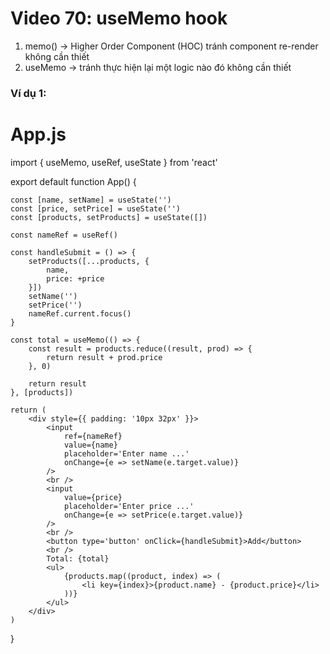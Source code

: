 # Video 70: useMemo hook
1. memo() -> Higher Order Component (HOC) tránh component re-render không cần thiết
2. useMemo -> tránh thực hiện lại một logic nào đó không cần thiết

### Ví dụ 1:

  # App.js

import { useMemo, useRef, useState } from 'react'

export default function App() {

    const [name, setName] = useState('')
    const [price, setPrice] = useState('')
    const [products, setProducts] = useState([])

    const nameRef = useRef()

    const handleSubmit = () => {
        setProducts([...products, {
            name,
            price: +price
        }])
        setName('')
        setPrice('')
        nameRef.current.focus()
    }

    const total = useMemo(() => {
        const result = products.reduce((result, prod) => {
            return result + prod.price
        }, 0)

        return result
    }, [products])

    return (
        <div style={{ padding: '10px 32px' }}>
            <input
                ref={nameRef}
                value={name}
                placeholder='Enter name ...'
                onChange={e => setName(e.target.value)}
            />
            <br />
            <input
                value={price}
                placeholder='Enter price ...'
                onChange={e => setPrice(e.target.value)}
            />
            <br />
            <button type='button' onClick={handleSubmit}>Add</button>
            <br />
            Total: {total}
            <ul>
                {products.map((product, index) => (
                    <li key={index}>{product.name} - {product.price}</li>
                ))}
            </ul>
        </div>
    )
}
